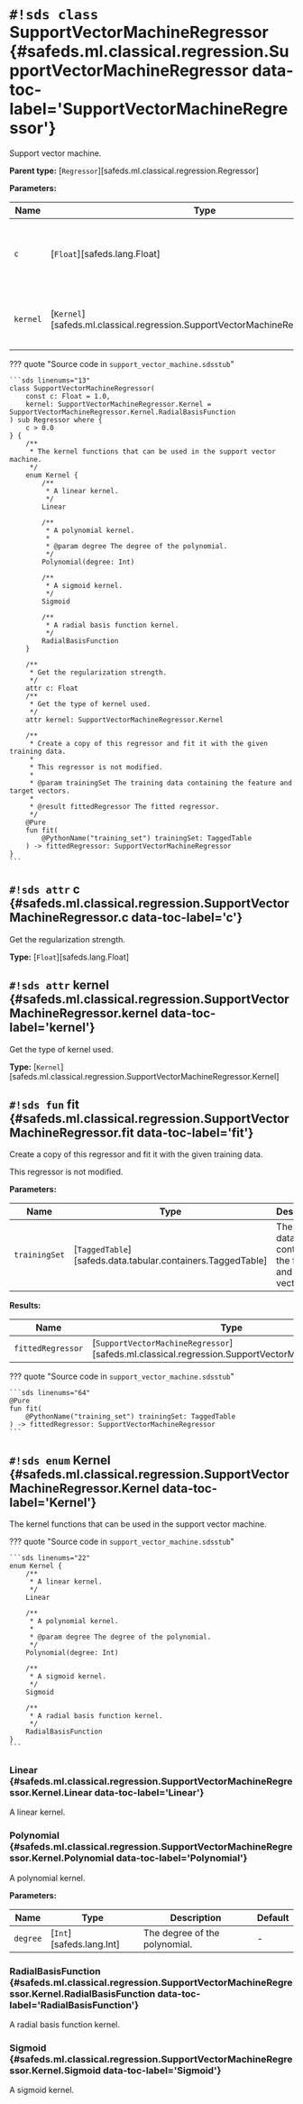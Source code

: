 # `#!sds class` SupportVectorMachineRegressor {#safeds.ml.classical.regression.SupportVectorMachineRegressor data-toc-label='SupportVectorMachineRegressor'}

Support vector machine.

**Parent type:** [`Regressor`][safeds.ml.classical.regression.Regressor]

**Parameters:**

| Name | Type | Description | Default |
|------|------|-------------|---------|
| `c` | [`Float`][safeds.lang.Float] | The strength of regularization. Must be strictly positive. | `#!sds 1.0` |
| `kernel` | [`Kernel`][safeds.ml.classical.regression.SupportVectorMachineRegressor.Kernel] | The type of kernel to be used. Defaults to None. | `#!sds SupportVectorMachineRegressor.Kernel.RadialBasisFunction` |

??? quote "Source code in `support_vector_machine.sdsstub`"

    ```sds linenums="13"
    class SupportVectorMachineRegressor(
        const c: Float = 1.0,
        kernel: SupportVectorMachineRegressor.Kernel = SupportVectorMachineRegressor.Kernel.RadialBasisFunction
    ) sub Regressor where {
        c > 0.0
    } {
        /**
         * The kernel functions that can be used in the support vector machine.
         */
        enum Kernel {
            /**
             * A linear kernel.
             */
            Linear
    
            /**
             * A polynomial kernel.
             *
             * @param degree The degree of the polynomial.
             */
            Polynomial(degree: Int)
    
            /**
             * A sigmoid kernel.
             */
            Sigmoid
    
            /**
             * A radial basis function kernel.
             */
            RadialBasisFunction
        }
    
        /**
         * Get the regularization strength.
         */
        attr c: Float
        /**
         * Get the type of kernel used.
         */
        attr kernel: SupportVectorMachineRegressor.Kernel
    
        /**
         * Create a copy of this regressor and fit it with the given training data.
         *
         * This regressor is not modified.
         *
         * @param trainingSet The training data containing the feature and target vectors.
         *
         * @result fittedRegressor The fitted regressor.
         */
        @Pure
        fun fit(
            @PythonName("training_set") trainingSet: TaggedTable
        ) -> fittedRegressor: SupportVectorMachineRegressor
    }
    ```

## `#!sds attr` c {#safeds.ml.classical.regression.SupportVectorMachineRegressor.c data-toc-label='c'}

Get the regularization strength.

**Type:** [`Float`][safeds.lang.Float]

## `#!sds attr` kernel {#safeds.ml.classical.regression.SupportVectorMachineRegressor.kernel data-toc-label='kernel'}

Get the type of kernel used.

**Type:** [`Kernel`][safeds.ml.classical.regression.SupportVectorMachineRegressor.Kernel]

## `#!sds fun` fit {#safeds.ml.classical.regression.SupportVectorMachineRegressor.fit data-toc-label='fit'}

Create a copy of this regressor and fit it with the given training data.

This regressor is not modified.

**Parameters:**

| Name | Type | Description | Default |
|------|------|-------------|---------|
| `trainingSet` | [`TaggedTable`][safeds.data.tabular.containers.TaggedTable] | The training data containing the feature and target vectors. | - |

**Results:**

| Name | Type | Description |
|------|------|-------------|
| `fittedRegressor` | [`SupportVectorMachineRegressor`][safeds.ml.classical.regression.SupportVectorMachineRegressor] | The fitted regressor. |

??? quote "Source code in `support_vector_machine.sdsstub`"

    ```sds linenums="64"
    @Pure
    fun fit(
        @PythonName("training_set") trainingSet: TaggedTable
    ) -> fittedRegressor: SupportVectorMachineRegressor
    ```

## `#!sds enum` Kernel {#safeds.ml.classical.regression.SupportVectorMachineRegressor.Kernel data-toc-label='Kernel'}

The kernel functions that can be used in the support vector machine.

??? quote "Source code in `support_vector_machine.sdsstub`"

    ```sds linenums="22"
    enum Kernel {
        /**
         * A linear kernel.
         */
        Linear
    
        /**
         * A polynomial kernel.
         *
         * @param degree The degree of the polynomial.
         */
        Polynomial(degree: Int)
    
        /**
         * A sigmoid kernel.
         */
        Sigmoid
    
        /**
         * A radial basis function kernel.
         */
        RadialBasisFunction
    }
    ```

### Linear {#safeds.ml.classical.regression.SupportVectorMachineRegressor.Kernel.Linear data-toc-label='Linear'}

A linear kernel.

### Polynomial {#safeds.ml.classical.regression.SupportVectorMachineRegressor.Kernel.Polynomial data-toc-label='Polynomial'}

A polynomial kernel.

**Parameters:**

| Name | Type | Description | Default |
|------|------|-------------|---------|
| `degree` | [`Int`][safeds.lang.Int] | The degree of the polynomial. | - |

### RadialBasisFunction {#safeds.ml.classical.regression.SupportVectorMachineRegressor.Kernel.RadialBasisFunction data-toc-label='RadialBasisFunction'}

A radial basis function kernel.

### Sigmoid {#safeds.ml.classical.regression.SupportVectorMachineRegressor.Kernel.Sigmoid data-toc-label='Sigmoid'}

A sigmoid kernel.
